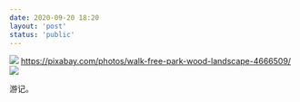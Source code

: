 ```yaml
---
date: 2020-09-20 18:20
layout: 'post'
status: 'public'
---
```


![](https://vernallove.com/Cited/camera-5149838.jpg)
https://pixabay.com/photos/walk-free-park-wood-landscape-4666509/
![](https://vernallove.com/Cited/walk-4666509.jpg)



游记。